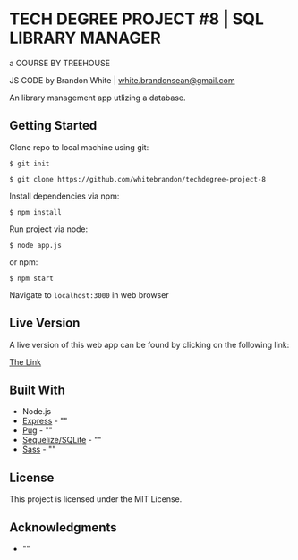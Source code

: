 # TECH DEGREE PROJECT #8 | SQL LIBRARY MANAGER

a COURSE BY TREEHOUSE

JS CODE by Brandon White | white.brandonsean@gmail.com

An library management app utlizing a database.

## Getting Started

Clone repo to local machine using git:

```
$ git init
```
```
$ git clone https://github.com/whitebrandon/techdegree-project-8
```

Install dependencies via npm:

```
$ npm install
```

Run project via node:

```
$ node app.js
```

or npm:

```
$ npm start
```
Navigate to `localhost:3000` in web browser

## Live Version

A live version of this web app can be found by clicking on the following link:

[The Link]()

## Built With

* Node.js
* [Express]() - ""
* [Pug]() - ""
* [Sequelize/SQLite]() - ""
* [Sass]() - ""

## License

This project is licensed under the MIT License.

## Acknowledgments
* ""